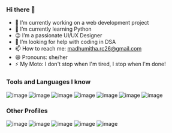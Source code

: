 ### Hi there 👋

-  🔭 I’m currently working on a web development project
-  🌱 I’m currently learning Python
-  😉 I’m a passionate UI/UX Designer
-  🤔 I’m looking for help with coding in DSA
-  📫 How to reach me: madhumitha.rc26@gmail.com
-  😄 Pronouns: she/her
-  ⚡ My Moto: I don't stop when I'm tired, I stop when I'm done!

### Tools and Languages I know
![image](https://github.com/madhumitha-ravichandran26/madhumitha-ravichandran26/assets/98893549/9cd1cd79-20b4-4ce5-80f0-bf11fea62c1c)
![image](https://github.com/madhumitha-ravichandran26/madhumitha-ravichandran26/assets/98893549/982fed7e-5397-454b-b2fe-203728077d93)
![image](https://github.com/madhumitha-ravichandran26/madhumitha-ravichandran26/assets/98893549/cb581218-c66d-4dc0-a95c-fa8125cf6d0a)
![image](https://github.com/madhumitha-ravichandran26/madhumitha-ravichandran26/assets/98893549/0c5e2b86-b5e7-4da3-b58f-3922e95521cb)
![image](https://github.com/madhumitha-ravichandran26/madhumitha-ravichandran26/assets/98893549/b92c624a-47f1-46f3-9adc-08d24c03fcdc)
![image](https://github.com/madhumitha-ravichandran26/madhumitha-ravichandran26/assets/98893549/1f5c3942-7421-4c99-b974-166db83b9a28)
![image](https://github.com/madhumitha-ravichandran26/madhumitha-ravichandran26/assets/98893549/45c2f267-4dfb-4537-a99e-adf2276d209a)


### Other Profiles
![image](https://github.com/madhumitha-ravichandran26/madhumitha-ravichandran26/assets/98893549/8593f32b-7c6b-4bbd-ba88-d3f50fdfcc8b)
![image](https://github.com/madhumitha-ravichandran26/madhumitha-ravichandran26/assets/98893549/ac454376-731b-4a21-af4f-762fb958ab91)
![image](https://github.com/madhumitha-ravichandran26/madhumitha-ravichandran26/assets/98893549/73bae90e-556c-4b38-8b2b-7608647658af)
![image](https://github.com/madhumitha-ravichandran26/madhumitha-ravichandran26/assets/98893549/47500d9d-0171-4234-99ff-896cc28c92bb)
![image](https://github.com/madhumitha-ravichandran26/madhumitha-ravichandran26/assets/98893549/718b51de-b1ac-46fe-83bf-f0eb9efcc755)

